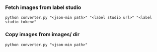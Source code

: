 ### Fetch images from label studio
```python converter.py "<json-min path>" "<label studio url>" "<label studio token>"```


### Copy images from images/ dir
```python converter.py "<json-min path>"```
